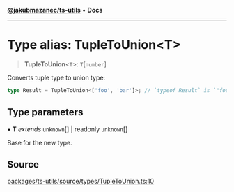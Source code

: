 [**@jakubmazanec/ts-utils**](../README.md) • **Docs**

---

# Type alias: TupleToUnion\<T\>

> **TupleToUnion**\<`T`\>: `T`\[`number`\]

Converts tuple type to union type:

```TypeScript
type Result = TupleToUnion<['foo', 'bar']>; // `typeof Result` is `"foo" | "bar"`
```

## Type parameters

• **T** _extends_ `unknown`[] \| readonly `unknown`[]

Base for the new type.

## Source

[packages/ts-utils/source/types/TupleToUnion.ts:10](https://github.com/jakubmazanec/tools/blob/2f8bfe433bf76006231c1e3b5197238029672b8c/packages/ts-utils/source/types/TupleToUnion.ts#L10)
